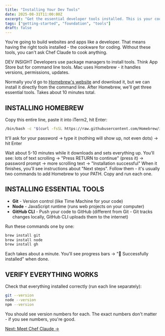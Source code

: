 ```yaml
---
title: "Installing Your Dev Tools"
date: 2025-08-31T11:00:00Z
excerpt: "Get the essential developer tools installed. This is your cookware for building."
tags: ["getting-started", "foundation", "tools"]
draft: false
---
```


You're going to build websites and apps like a developer. That means having the right tools installed - the cookware for coding. Without these tools, you can't ask Chef Claude to cook anything.

<span class="context-label">DEV INSIGHT</span> <span class="context-text">Developers use package managers to install tools. Think App Store but for command line tools. Mac uses Homebrew - it handles versions, permissions, updates.</span>

Normally you'd go to [Homebrew's website](https://brew.sh) and download it, but we can install it directly from the command line. After Homebrew, we'll get three essential tools. Takes about 10 minutes total.

## INSTALLING HOMEBREW

Copy this entire line, paste it into iTerm2, hit Enter:

```bash
/bin/bash -c "$(curl -fsSL https://raw.githubusercontent.com/Homebrew/install/HEAD/install.sh)"
```

It'll ask for your password → type it (nothing will show up, not even dots) → hit Enter

Wait about 5-10 minutes while it downloads and sets everything up. You'll see: lots of text scrolling → "Press RETURN to continue" (press it) → password prompt → more scrolling text → "Installation successful"
When it finishes, you'll see instructions about "Next steps". Follow them - it's usually two commands to add Homebrew to your PATH. Copy and run each one.

## INSTALLING ESSENTIAL TOOLS

- **Git** - Version control (like Time Machine for your code)
- **Node** - JavaScript runtime (runs web projects on your computer)
- **GitHub CLI** - Push your code to GitHub (different from Git - Git tracks changes locally, GitHub CLI uploads them to the internet)

Run these commands one by one:

```bash
brew install git
brew install node
brew install gh
```

Each takes about a minute. You'll see progress bars → "🍺 Successfully installed" when done.

## VERIFY EVERYTHING WORKS

Check that everything installed correctly (run each line separately):

```bash
git --version
node --version
npm --version
```

You should see version numbers for each. The exact numbers don't matter - if you see numbers, you're good.

[Next: Meet Chef Claude →](/posts/meet-chef-claude)